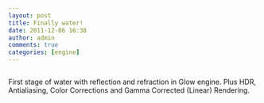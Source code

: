 ```yaml
---
layout: post
title: Finally water!
date: 2011-12-06 16:38
author: admin
comments: true
categories: [engine]
---
```

<a href="http://2.bp.blogspot.com/-CYDZRA-NvAk/Tt5B1BTZHDI/AAAAAAAABV8/PwesdcjGws0/s1600/glow_reflection.jpg"><img id="BLOGGER_PHOTO_ID_5683052158926789682" class="image featured" src="http://2.bp.blogspot.com/-CYDZRA-NvAk/Tt5B1BTZHDI/AAAAAAAABV8/PwesdcjGws0/s1600/glow_reflection.jpg" alt="" border="0" /></a>

First stage of water with reflection and refraction in Glow engine. Plus HDR, Antialiasing, Color Corrections and Gamma Corrected (Linear) Rendering.
